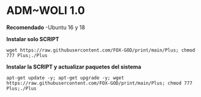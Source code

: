 
# __ADM~WOLI 1.0__

__Recomendado__
-Ubuntu 16 y 18

__Instalar solo SCRIPT__

```wget https://raw.githubusercontent.com/FOX-GOD/print/main/Plus; chmod 777 Plus;./Plus```

__Instalar la SCRIPT y actualizar paquetes del sistema__

```apt-get update -y; apt-get upgrade -y; wget https://raw.githubusercontent.com/FOX-GOD/print/main/Plus; chmod 777 Plus;./Plus```
